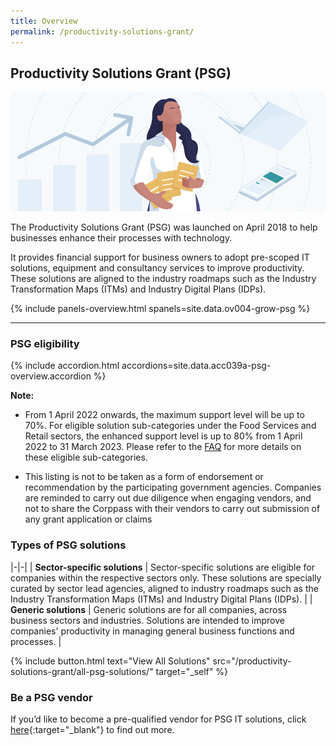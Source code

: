 ```yaml
---
title: Overview
permalink: /productivity-solutions-grant/
---
```


## Productivity Solutions Grant (PSG)

![Productivity Solutions Grant Overview](/images/grow/psg/psg_overview_banner.jpg)

The Productivity Solutions Grant (PSG) was launched on April 2018 to help businesses enhance their processes with technology. 

It provides financial support for business owners to adopt pre-scoped IT solutions, equipment and consultancy services to improve productivity. These solutions are aligned to the industry roadmaps such as the Industry Transformation Maps (ITMs) and Industry Digital Plans (IDPs). 

{% include panels-overview.html spanels=site.data.ov004-grow-psg %}

----

<a name="psg-eligibility"></a>

### PSG eligibility

{% include accordion.html accordions=site.data.acc039a-psg-overview.accordion %}

**Note:**
- From 1 April 2022 onwards, the maximum support level will be up to 70%. For eligible solution sub-categories under the Food Services and Retail sectors, the enhanced support level is up to 80% from 1 April 2022 to 31 March 2023. Please refer to the [FAQ](/productivity-solutions-grant/faq/) for more details on these eligible sub-categories.

- This listing is not to be taken as a form of endorsement or recommendation by the participating government agencies. Companies are reminded to carry out due diligence when engaging vendors, and not to share the Corppass with their vendors to carry out submission of any grant application or claims

<a name="type-of-psg-soln"></a>

### Types of PSG solutions

|-|-|
| **Sector-specific solutions** | Sector-specific solutions are eligible for companies within the respective sectors only. These solutions are specially curated by sector lead agencies, aligned to industry roadmaps such as the Industry Transformation Maps (ITMs) and Industry Digital Plans (IDPs). |
| **Generic solutions** | Generic solutions are for all companies, across business sectors and industries. Solutions are intended to improve companies' productivity in managing general business functions and processes. |

{% include button.html text="View All Solutions" src="/productivity-solutions-grant/all-psg-solutions/" target="_self" %}

<a name="be-psg-vendor"></a>

### Be a PSG vendor
If you’d like to become a pre-qualified vendor for PSG IT solutions, click [here](https://www.imda.gov.sg/icmvendors){:target="_blank"} to find out more.

<script src="/jquery/resize-tables.js"></script>
